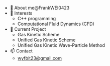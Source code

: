 - 👋 About me@FrankWEI0423
- 👀 Interests 
  - C++ programming 
  - Computational Fluid Dynamics (CFD)
- 🌱 Current Project
  - Gas Kinetic Scheme
  - Unified Gas Kinetic Scheme
  - Unified Gas Kinetic Wave-Particle Method
- 📫 Contact
  - <wyfbit23@gmail.com> 

<!---
FrankWEI0423/FrankWEI0423 is a ✨ special ✨ repository because its `README.md` (this file) appears on your GitHub profile.
You can click the Preview link to take a look at your changes.
--->
